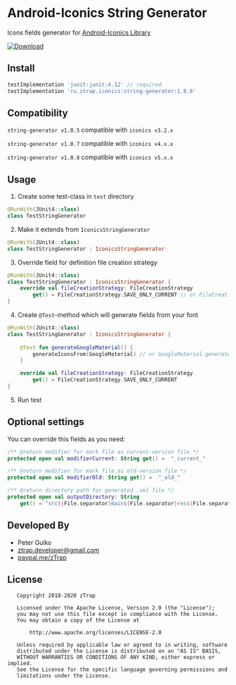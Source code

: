 # Android-Iconics String Generator
Icons fields generator for [Android-Iconics Library](https://github.com/mikepenz/Android-Iconics)

[ ![Download](https://api.bintray.com/packages/ztrap/maven/string-generator/images/download.svg) ](https://bintray.com/ztrap/maven/string-generator/_latestVersion)

## Install

```gradle
testImplementation 'junit:junit:4.12' // required
testImplementation 'ru.ztrap.iconics:string-generator:1.0.8'
```

## Compatibility

`string-generator v1.0.5` compatible with `iconics v3.2.x`

`string-generator v1.0.7` compatible with `iconics v4.x.x`

`string-generator v1.0.8` compatible with `iconics v5.x.x`

## Usage

1. Create some test-class in `test` directory

```kotlin
@RunWith(JUnit4::class)
class TestStringGenerator
```

2. Make it extends from `IconicsStringGenerator`

```kotlin
@RunWith(JUnit4::class)
class TestStringGenerator : IconicsStringGenerator
```

3. Override field for definition file creation strategy

```kotlin
@RunWith(JUnit4::class)
class TestStringGenerator : IconicsStringGenerator {
    override val fileCreationStrategy: FileCreationStrategy 
        get() = FileCreationStrategy.SAVE_ONLY_CURRENT // or FileCreationStrategy.SAVE_OLD
}
```

4. Create `@Test`-method which will generate fields from your font

```kotlin
@RunWith(JUnit4::class)
class TestStringGenerator : IconicsStringGenerator {
    
    @Test fun generateGoogleMaterial() {
        generateIconsFrom(GoogleMaterial) // or GoogleMaterial.generateIcons()
    }

    override val fileCreationStrategy: FileCreationStrategy 
        get() = FileCreationStrategy.SAVE_ONLY_CURRENT
}
```

5. Run test

## Optional settings

You can override this fields as you need:

```kotlin
/** @return modifier for mark file as current-version file */
protected open val modifierCurrent: String get() =  "_current_"

/** @return modifier for mark file as old-version file */
protected open val modifierOld: String get() =  "_old_"

/** @return directory path for generated .xml file */
protected open val outputDirectory: String
    get() = "src${File.separator}main${File.separator}res${File.separator}values"
```

## Developed By

 - Peter Gulko
 - ztrap.developer@gmail.com
 - [paypal.me/zTrap](https://www.paypal.me/zTrap)

## License

       Copyright 2018-2020 zTrap

       Licensed under the Apache License, Version 2.0 (the "License");
       you may not use this file except in compliance with the License.
       You may obtain a copy of the License at

           http://www.apache.org/licenses/LICENSE-2.0

       Unless required by applicable law or agreed to in writing, software
       distributed under the License is distributed on an "AS IS" BASIS,
       WITHOUT WARRANTIES OR CONDITIONS OF ANY KIND, either express or implied.
       See the License for the specific language governing permissions and
       limitations under the License.
